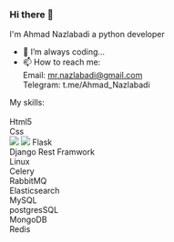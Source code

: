 ### Hi there 👋


I'm Ahmad Nazlabadi a python developer


- 🔭 I’m always coding...
- 📫 How to reach me: <br>
Email:
 mr.nazlabadi@gmail.com <br>
Telegram: t.me/Ahmad_Nazlabadi
  

My skills:<br>
<br>
Html5
<br>
Css<br>
<img src= "![image](https://github.com/AhmadNazl/AhmadNazl/assets/69329674/971ba5a5-c188-436c-87a3-cc41929f756b)">
<img src="![image](https://github.com/AhmadNazl/AhmadNazl/assets/69329674/ee28ac73-fa7a-441c-b5e9-78dee5006960)">
Flask<br>
Django Rest Framwork<br>
Linux<br>
Celery<br>
RabbitMQ<br>
Elasticsearch<br>
MySQL<br>
postgresSQL<br>
MongoDB<br>
Redis<br>


